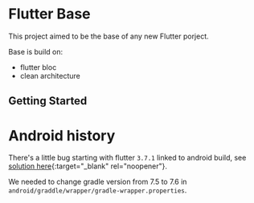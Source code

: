 # Flutter Base

This project aimed to be the base of any new Flutter porject.

Base is build on:
- flutter bloc
- clean architecture

## Getting Started

# Android history
There's a little bug starting with flutter ```3.7.1``` linked to android build, see [solution here](https://stackoverflow.com/a/75320787){:target="_blank" rel="noopener"}.

We needed to change gradle version from 7.5 to 7.6 in ```android/graddle/wrapper/gradle-wrapper.properties```.
